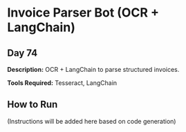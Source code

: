 # Invoice Parser Bot (OCR + LangChain)

## Day 74

**Description:** OCR + LangChain to parse structured invoices.

**Tools Required:** Tesseract, LangChain

## How to Run

(Instructions will be added here based on code generation)
